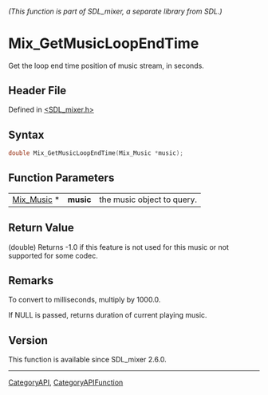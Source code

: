 ###### (This function is part of SDL_mixer, a separate library from SDL.)
# Mix_GetMusicLoopEndTime

Get the loop end time position of music stream, in seconds.

## Header File

Defined in [<SDL_mixer.h>](https://github.com/libsdl-org/SDL_mixer/blob/SDL2/include/SDL_mixer.h)

## Syntax

```c
double Mix_GetMusicLoopEndTime(Mix_Music *music);
```

## Function Parameters

|                          |           |                            |
| ------------------------ | --------- | -------------------------- |
| [Mix_Music](Mix_Music) * | **music** | the music object to query. |

## Return Value

(double) Returns -1.0 if this feature is not used for this music or not
supported for some codec.

## Remarks

To convert to milliseconds, multiply by 1000.0.

If NULL is passed, returns duration of current playing music.

## Version

This function is available since SDL_mixer 2.6.0.

----
[CategoryAPI](CategoryAPI), [CategoryAPIFunction](CategoryAPIFunction)

